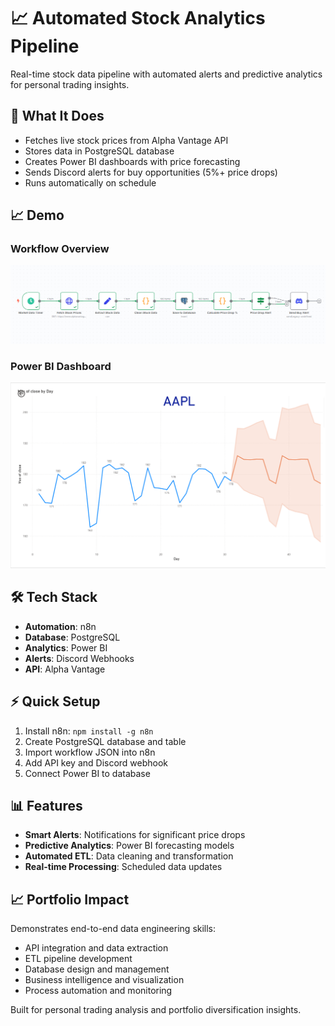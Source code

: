 # 📈 Automated Stock Analytics Pipeline

Real-time stock data pipeline with automated alerts and predictive analytics for personal trading insights.

## 🚀 What It Does

- Fetches live stock prices from Alpha Vantage API
- Stores data in PostgreSQL database
- Creates Power BI dashboards with price forecasting
- Sends Discord alerts for buy opportunities (5%+ price drops)
- Runs automatically on schedule

## 📈 Demo
### Workflow Overview
![n8n Workflow](assets/n8n_workflow.png)

### Power BI Dashboard
![Power BI Analytics](assets/powerbi_dashboard.png)


## 🛠️ Tech Stack

- **Automation**: n8n
- **Database**: PostgreSQL
- **Analytics**: Power BI
- **Alerts**: Discord Webhooks
- **API**: Alpha Vantage

## ⚡ Quick Setup

1. Install n8n: `npm install -g n8n`
2. Create PostgreSQL database and table
3. Import workflow JSON into n8n
4. Add API key and Discord webhook
5. Connect Power BI to database

## 📊 Features

- **Smart Alerts**: Notifications for significant price drops
- **Predictive Analytics**: Power BI forecasting models  
- **Automated ETL**: Data cleaning and transformation
- **Real-time Processing**: Scheduled data updates

## 📈 Portfolio Impact

Demonstrates end-to-end data engineering skills:
- API integration and data extraction
- ETL pipeline development
- Database design and management
- Business intelligence and visualization
- Process automation and monitoring

Built for personal trading analysis and portfolio diversification insights.


